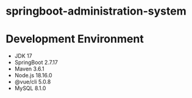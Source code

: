 # springboot-administration-system

# Development Environment

- JDK 17
- SpringBoot 2.7.17
- Maven 3.6.1
- Node.js 18.16.0
- @vue/cli 5.0.8
- MySQL 8.1.0
